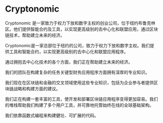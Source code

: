 # Cryptonomic

Cryptonomic 是一家致力于权力下放和数字主权的创业公司，位于纽约布鲁克林区。他们提供智能合约及工具，以实现更高级别的去中心化和联盟应用，通过区块链技术，帮助建立未来的经济。

Cryptonomic是一家总部位于纽约的公司，致力于权力下放和数字主权。我们提供工具和智能合约，以实现更高级别的去中心化和联盟应用程序。

通过拥抱去中心化技术的各个方面，我们正在帮助建立未来的经济。

我们的团队在构建复杂的任务关键型财务应用程序方面拥有深厚的专业知识。

我们现在在区块链和金融的交叉领域使用这些专业知识，包括为企业参与者提供区块链战略和构建方面的建议。

我们正在构建一套丰富的工具，使开发和部署区块链应用程序变得更加容易。我们的堆栈帮助我们构建了多个用户工具，并可靠地托管始终在线的全球基础架构。

我们依靠函数式编程来构建健壮、可扩展的代码。
